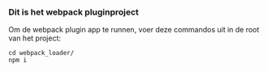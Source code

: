 ### Dit is het webpack pluginproject
Om de webpack plugin app te runnen, voer deze commandos uit in de root van het project:
```shell
cd webpack_loader/
npm i
```